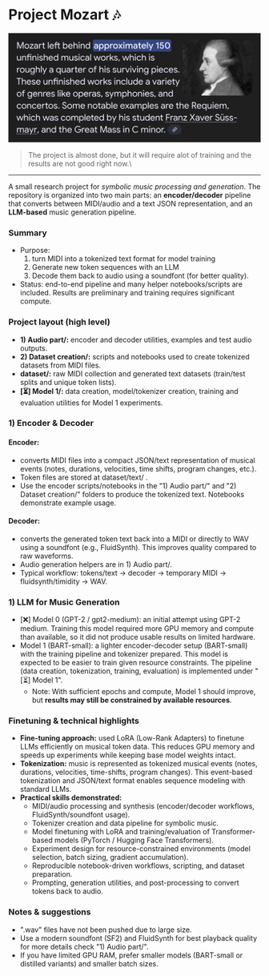 # Project Mozart 🎶

![alt text](imgs/mozart.jpg)
> The project is almost done, but it will require alot of training and the results are not good right now.\

---

A small research project for *symbolic music processing and generation*. The repository is organized into two main parts: an **encoder/decoder** pipeline that converts between MIDI/audio and a text JSON representation, and an **LLM-based** music generation pipeline.

### Summary
- Purpose: 
   1. turn MIDI into a tokenized text format for model training
   2. Generate new token sequences with an LLM
   3. Decode them back to audio using a soundfont (for better quality).
- Status: end-to-end pipeline and many helper notebooks/scripts are included. Results are preliminary and training requires significant compute.

### Project layout (high level)
- **1) Audio part/:** encoder and decoder utilities, examples and test audio outputs.
- **2) Dataset creation/:** scripts and notebooks used to create tokenized datasets from MIDI files.
- **dataset/:** raw MIDI collection and generated text datasets (train/test splits and unique token lists).
- **[⏳] Model 1/:** data creation, model/tokenizer creation, training and evaluation utilities for Model 1 experiments.


### **1) Encoder & Decoder**
#### **Encoder:** 
- converts MIDI files into a compact JSON/text representation of musical events (notes, durations, velocities, time shifts, program changes, etc.). 
- Token files are stored at dataset/text/ .
- Use the encoder scripts/notebooks in the "1) Audio part/" and "2) Dataset creation/" folders to produce the tokenized text. Notebooks demonstrate example usage.

#### **Decoder:** 
- converts the generated token text back into a MIDI or directly to WAV using a soundfont (e.g., FluidSynth). This improves quality compared to raw waveforms.
- Audio generation helpers are in 1) Audio part/.
- Typical workflow: tokens/text -> decoder -> temporary MIDI -> fluidsynth/timidity -> WAV.

### **1) LLM for Music Generation**
- [❌] Model 0 (GPT-2 / gpt2-medium): an initial attempt using GPT-2 medium. Training this model required more GPU memory and compute than available, so it did not produce usable results on limited hardware.
- Model 1 (BART-small): a lighter encoder-decoder setup (BART-small) with the training pipeline and tokenizer prepared. This model is expected to be easier to train given resource constraints. The pipeline (data creation, tokenization, training, evaluation) is implemented under "[⏳] Model 1".
  - Note: With sufficient epochs and compute, Model 1 should improve, but **results may still be constrained by available resources**.

### Finetuning & technical highlights
- **Fine-tuning approach:** used LoRA (Low-Rank Adapters) to finetune LLMs efficiently on musical token data. This reduces GPU memory and speeds up experiments while keeping base model weights intact.
- **Tokenization:** music is represented as tokenized musical events (notes, durations, velocities, time-shifts, program changes). This event-based tokenization and JSON/text format enables sequence modeling with standard LLMs.
- **Practical skills demonstrated:**
  - MIDI/audio processing and synthesis (encoder/decoder workflows, FluidSynth/soundfont usage).
  - Tokenizer creation and data pipeline for symbolic music.
  - Model finetuning with LoRA and training/evaluation of Transformer-based models (PyTorch / Hugging Face Transformers).
  - Experiment design for resource-constrained environments (model selection, batch sizing, gradient accumulation).
  - Reproducible notebook-driven workflows, scripting, and dataset preparation.
  - Prompting, generation utilities, and post-processing to convert tokens back to audio.


### Notes & suggestions
- ".wav" files have not been pushed due to large size.
- Use a modern soundfont (SF2) and FluidSynth for best playback quality for more details check "1) Audio part/".
- If you have limited GPU RAM, prefer smaller models (BART-small or distilled variants) and smaller batch sizes.
